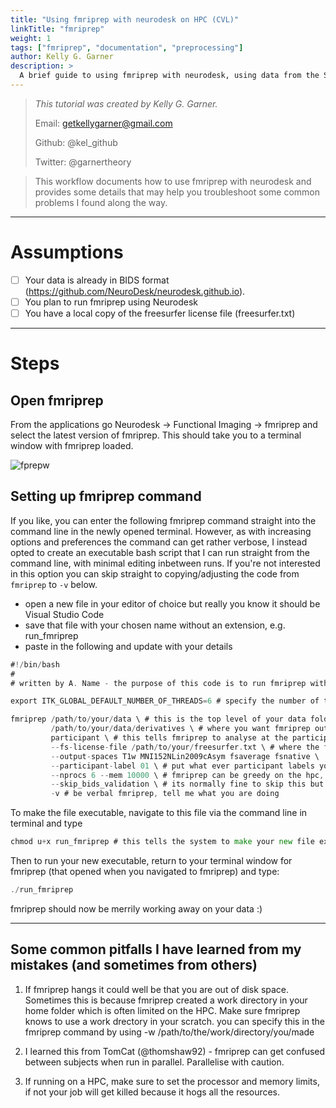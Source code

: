 ```yaml
---
title: "Using fmriprep with neurodesk on HPC (CVL)"
linkTitle: "fmriprep"
weight: 1
tags: ["fmriprep", "documentation", "preprocessing"]
author: Kelly G. Garner
description: > 
  A brief guide to using fmriprep with neurodesk, using data from the STRIAVISE project.
---
```



> _This tutorial was created by Kelly G. Garner._ 
>
> Email: getkellygarner@gmail.com
>
> Github: @kel_github
>
> Twitter: @garnertheory
>

> This workflow documents how to use fmriprep with neurodesk and provides some details that may help you troubleshoot some common problems I found along the way. 

---

# Assumptions

- [ ] Your data is already in BIDS format (https://github.com/NeuroDesk/neurodesk.github.io).
- [ ] You plan to run fmriprep using Neurodesk
- [ ] You have a local copy of the freesurfer license file (freesurfer.txt)

---

# Steps

## Open fmriprep 

From the applications go Neurodesk -> Functional Imaging -> fmriprep and select the latest version of fmriprep. This should take you to a terminal window with fmriprep loaded.

![fprepw](/fmriprep_cvl/fmriprep_window.png 'fprepw') <!-- ![fmriprep_window](/fmriprep_cvl/fmriprep_window.png '[fmriprep_window]')  -->

## Setting up fmriprep command

If you like, you can enter the following fmriprep command straight into the command line in the newly opened terminal. However, as with increasing options and preferences the command can get rather verbose, I instead opted to create an executable bash script that I can run straight from the command line, with minimal editing inbetween runs. If you're not interested in this option you can skip straight to copying/adjusting the code from `fmriprep` to `-v` below.

- open a new file in your editor of choice but really you know it should be Visual Studio Code
- save that file with your chosen name without an extension, e.g. run_fmriprep
- paste in the following and update with your details

```go
#!/bin/bash
#
# written by A. Name - the purpose of this code is to run fmriprep with neurodesk

export ITK_GLOBAL_DEFAULT_NUMBER_OF_THREADS=6 # specify the number of threads you want to use

fmriprep /path/to/your/data \ # this is the top level of your data folder
         /path/to/your/data/derivatives \ # where you want fmriprep output to be saved
         participant \ # this tells fmriprep to analyse at the participant level
         --fs-license-file /path/to/your/freesurfer.txt \ # where the freesurfer license file is
         --output-spaces T1w MNI152NLin2009cAsym fsaverage fsnative \ 
         --participant-label 01 \ # put what ever participant labels you want to analyse
         --nprocs 6 --mem 10000 \ # fmriprep can be greedy on the hpc, make sure it is not
         --skip_bids_validation \ # its normally fine to skip this but do make sure your data are BIDS enough
         -v # be verbal fmriprep, tell me what you are doing
```
To make the file executable, navigate to this file via the command line in terminal and type

```go
chmod u+x run_fmriprep # this tells the system to make your new file executable
```

Then to run your new executable, return to your terminal window for fmriprep (that opened when you navigated to fmriprep) and type:

```go
./run_fmriprep
```
fmriprep should now be merrily working away on your data :)

---

## Some common pitfalls I have learned from my mistakes (and sometimes from others)

1. If fmriprep hangs it could well be that you are out of disk space. Sometimes this is because fmriprep created a work directory in your home folder which is often limited on the HPC. Make sure fmriprep knows to use a work drectory in your scratch. you can specify this in the fmriprep command by using -w /path/to/the/work/directory/you/made

2. I learned this from TomCat (@thomshaw92) - fmriprep can get confused between subjects when run in parallel. Parallelise with caution.

3. If running on a HPC, make sure to set the processor and memory limits, if not your job will get killed because it hogs all the resources.